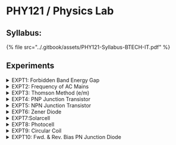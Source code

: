 # PHY121 / Physics Lab

## Syllabus:

{% file src="../.gitbook/assets/PHY121-Syllabus-BTECH-IT.pdf" %}

## Experiments

<details>

<summary>EXPT1: Forbidden Band Energy Gap</summary>



</details>

<details>

<summary>EXPT2: Frequency of AC Mains</summary>



</details>

<details>

<summary>EXPT3: Thomson Method (e/m)</summary>



</details>

<details>

<summary>EXPT4: PNP Junction Transistor</summary>



</details>

<details>

<summary>EXPT5: NPN Junction Transistor</summary>



</details>

<details>

<summary>EXPT6: Zener Diode</summary>



</details>

<details>

<summary>EXPT7:Solarcell</summary>



</details>

<details>

<summary>EXPT8:  Photocell</summary>



</details>

<details>

<summary>EXPT9: Circular Coil</summary>



</details>

<details>

<summary>EXPT10: Fwd. &#x26; Rev. Bias PN Junction Diode</summary>



</details>

